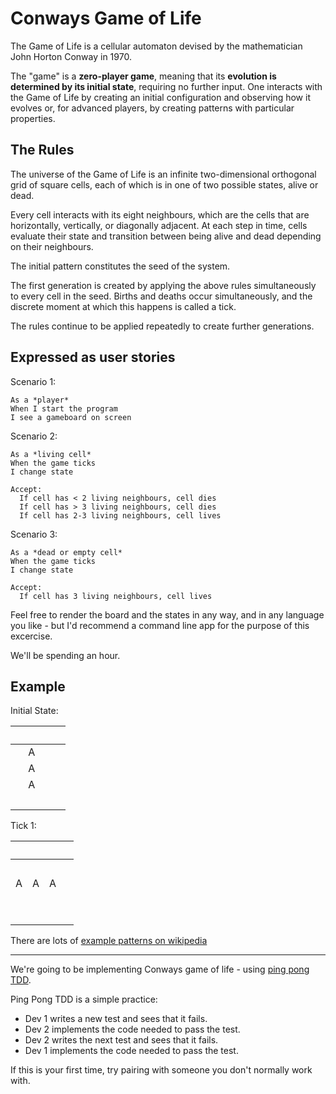 # Conways Game of Life

The Game of Life is a cellular automaton devised by the  mathematician John Horton Conway in 1970.

The "game" is a **zero-player game**, meaning that its **evolution is determined by its initial state**, requiring no further input. One interacts with the Game of Life by creating an initial configuration and observing how it evolves or, for advanced players, by creating patterns with particular properties.


## The Rules

The universe of the Game of Life is an infinite two-dimensional orthogonal grid of square cells, each of which is in one of two possible states, alive or dead.

Every cell interacts with its eight neighbours, which are the cells that are horizontally, vertically, or diagonally adjacent. At each step in time, cells evaluate their state and transition between being alive and dead depending on their neighbours.

The initial pattern constitutes the seed of the system.

The first generation is created by applying the above rules simultaneously to every cell in the seed. Births and deaths occur simultaneously, and the discrete moment at which this happens is  called a tick.

The rules continue to be applied repeatedly to create further generations.

## Expressed as user stories

Scenario 1:

    As a *player*
    When I start the program
    I see a gameboard on screen

Scenario 2:

    As a *living cell*
    When the game ticks
    I change state

    Accept:
      If cell has < 2 living neighbours, cell dies
      If cell has > 3 living neighbours, cell dies
      If cell has 2-3 living neighbours, cell lives


Scenario 3:

    As a *dead or empty cell*
    When the game ticks
    I change state

    Accept:
      If cell has 3 living neighbours, cell lives

Feel free to render the board and the states in any way, and in any language you like - but I'd recommend a command line app for the purpose of this excercise.

We'll be spending an hour.

## Example

Initial State:

| &nbsp; | &nbsp; | &nbsp; | &nbsp; |
| - | - | - | - |
|   | A |   |   |
|   | A |   |   |
|   | A |   |   |
|   |   |   | &nbsp;  |


Tick 1:

| &nbsp; | &nbsp; | &nbsp; | &nbsp; |
| - | - | - | - |
| &nbsp;  |   |   |   |
| A | A | A |   |
| &nbsp;  |   |   |   |
|   |   |   | &nbsp;  |

There are lots of [example patterns on wikipedia](http://en.wikipedia.org/wiki/Conway's_Game_of_Life#Examples_of_pattern)

---

We're going to be implementing Conways game of life - using [ping pong TDD](http://c2.com/cgi/wiki?PairProgrammingPingPongPattern).

Ping Pong TDD is a simple practice:

  * Dev 1 writes a new test and sees that it fails.
  * Dev 2 implements the code needed to pass the test.
  * Dev 2 writes the next test and sees that it fails.
  * Dev 1 implements the code needed to pass the test.

If this is your first time, try pairing with someone you don't normally work with.
